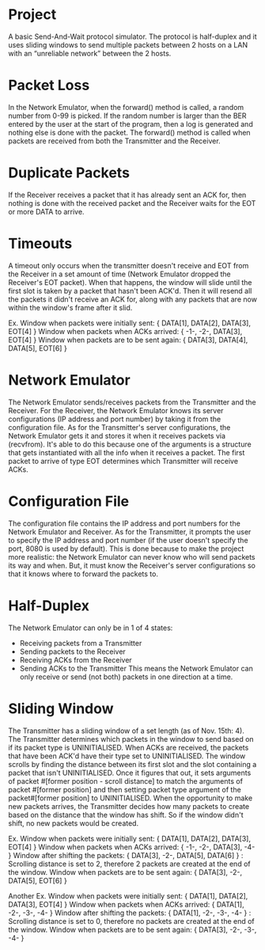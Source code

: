 # Project
 A basic Send-And-Wait protocol simulator. The protocol is half-duplex and it uses sliding windows to send multiple packets between 2 hosts on a LAN with an “unreliable network” between the 2 hosts.

# Packet Loss
 In the Network Emulator, when the forward() method is called, a random number from 0-99 is picked. If the random number is larger than the BER entered by the user at the start of the program, then a log is generated and nothing else is done with the packet. The forward() method is called when packets are received from both the Transmitter and the Receiver.
 
# Duplicate Packets
 If the Receiver receives a packet that it has already sent an ACK for, then nothing is done with the received packet and the Receiver waits for the EOT or more DATA to arrive.
 
# Timeouts
 A timeout only occurs when the transmitter doesn't receive and EOT from the Receiver in a set amount of time (Network Emulator dropped the Receiver's EOT packet). When that happens, the window will slide until the first slot is taken by a packet that hasn't been ACK'd. Then it will resend all the packets it didn't receive an ACK for, along with any packets that are now within the window's frame after it slid.
 
 Ex.
 Window when packets were initially sent: { DATA[1], DATA[2], DATA[3], EOT[4] }
 Window when packets when ACKs arrived: { -1-, -2-, DATA[3], EOT[4] }
 Window when packets are to be sent again: { DATA[3], DATA[4], DATA[5], EOT[6] }
 
# Network Emulator
 The Network Emulator sends/receives packets from the Transmitter and the Receiver. For the Receiver, the Network Emulator knows its server configurations (IP address and port number) by taking it from the configuration file. As for the Transmitter's server configurations, the Network Emulator gets it and stores it when it receives packets via (recvfrom). It's able to do this because one of the arguments is a structure that gets instantiated with all the info when it receives a packet. The first packet to arrive of type EOT determines which Transmitter will receive ACKs.
 
# Configuration File
 The configuration file contains the IP address and port numbers for the Network Emulator and Receiver. As for the Transmitter, it prompts the user to specify the IP address and port number (if the user doesn't specify the port, 8080 is used by default). This is done because to make the project more realistic: the Network Emulator can never know who will send packets its way and when. But, it must know the Receiver's server configurations so that it knows where to forward the packets to.
 
# Half-Duplex
 The Network Emulator can only be in 1 of 4 states:
 - Receiving packets from a Transmitter
 - Sending packets to the Receiver
 - Receiving ACKs from the Receiver
 - Sending ACKs to the Transmitter
 This means the Network Emulator can only receive or send (not both) packets in one direction at a time.
 
# Sliding Window
 The Transmitter has a sliding window of a set length (as of Nov. 15th: 4). The Transmitter determines which packets in the window to send based on if its packet type is UNINITIALISED. When ACKs are received, the packets that have been ACK'd have their type set to UNINITIALISED. The window scrolls by finding the distance between its first slot and the slot containing a packet that isn't UNINITIALISED. Once it figures that out, it sets arguments of packet #[former position - scroll distance] to match the arguments of packet #[former position] and then setting packet type argument of the packet#[former position] to UNINITIALISED. When the opportunity to make new packets arrives, the Transmitter decides how many packets to create based on the distance that the window has shift. So if the window didn't shift, no new packets would be created.
 
 Ex.
 Window when packets were initially sent: { DATA[1], DATA[2], DATA[3], EOT[4] }
 Window when packets when ACKs arrived: { -1-, -2-, DATA[3], -4- }
 Window after shifting the packets: { DATA[3], -2-, DATA[5], DATA[6] } : Scrolling distance is set to 2, therefore 2 packets are created at the end of the window.
 Window when packets are to be sent again: { DATA[3], -2-, DATA[5], EOT[6] }
 
 Another Ex.
 Window when packets were initially sent: { DATA[1], DATA[2], DATA[3], EOT[4] }
 Window when packets when ACKs arrived: { DATA[1], -2-, -3-, -4- }
 Window after shifting the packets: { DATA[1], -2-, -3-, -4- } : Scrolling distance is set to 0, therefore no packets are created at the end of the window.
 Window when packets are to be sent again: { DATA[3], -2-, -3-, -4- }